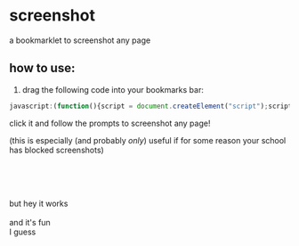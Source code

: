 # screenshot
a bookmarklet to screenshot any page

## how to use:
1. drag the following code into your bookmarks bar:

```js
javascript:(function(){script = document.createElement("script");script.src="https://cdn.jsdelivr.net/gh/RuralAnemone/screenshot/script.js";document.body.appendChild(script)}())
```

click it and follow the prompts to screenshot any page!

(this is especially (and probably *only*) useful if for some reason your school has blocked screenshots)

<br><br><br>

but hey it works
<br>
<br>
and it's fun
<br>
I guess

